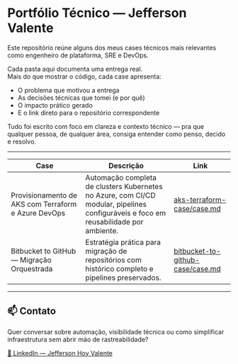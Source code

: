 # Portfólio Técnico — Jefferson Valente

Este repositório reúne alguns dos meus cases técnicos mais relevantes como engenheiro de plataforma, SRE e DevOps.

Cada pasta aqui documenta uma entrega real.  
Mais do que mostrar o código, cada case apresenta:

- O problema que motivou a entrega
- As decisões técnicas que tomei (e por quê)
- O impacto prático gerado
- E o link direto para o repositório correspondente

Tudo foi escrito com foco em clareza e contexto técnico — pra que qualquer pessoa, de qualquer área, consiga entender como penso, decido e resolvo.

---

| Case | Descrição | Link |
|------|-----------|------|
| Provisionamento de AKS com Terraform e Azure DevOps | Automação completa de clusters Kubernetes no Azure, com CI/CD modular, pipelines configuráveis e foco em reusabilidade por ambiente. | [aks-terraform-case/case.md](./aks-terraform-case/case.md) |
| Bitbucket to GitHub — Migração Orquestrada | Estratégia prática para migração de repositórios com histórico completo e pipelines preservados. | [bitbucket-to-github-case/case.md](./bitbucket-to-github-case/case.md) |

---

## 📫 Contato

Quer conversar sobre automação, visibilidade técnica ou como simplificar infraestrutura sem abrir mão de rastreabilidade?

[🔗 LinkedIn — Jefferson Hoy Valente](https://www.linkedin.com/in/jefferson-hoy-valente/)
